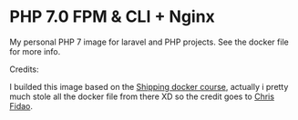 PHP 7.0 FPM & CLI + Nginx
=========================

My personal PHP 7 image for laravel and PHP projects. See the docker file for more info.

Credits:

I builded this image based on the [Shipping docker course](https://shippingdocker.com), actually i pretty much stole all the docker file from there XD so the credit goes to [Chris Fidao](https://twitter.com/fideloper).